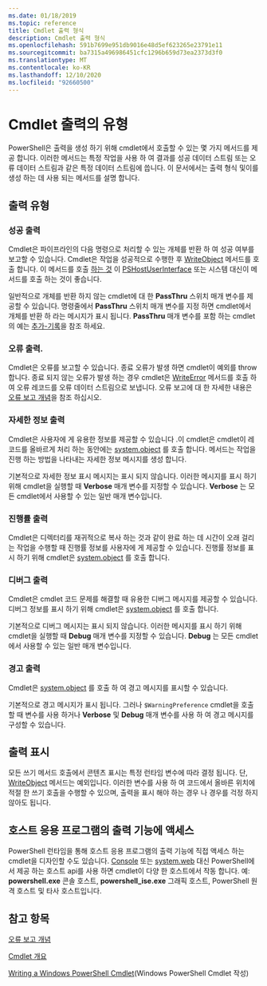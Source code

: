 ```yaml
---
ms.date: 01/18/2019
ms.topic: reference
title: Cmdlet 출력 형식
description: Cmdlet 출력 형식
ms.openlocfilehash: 591b7699e951db9016e48d5ef623265e23791e11
ms.sourcegitcommit: ba7315a496986451cfc1296b659d73ea2373d3f0
ms.translationtype: MT
ms.contentlocale: ko-KR
ms.lasthandoff: 12/10/2020
ms.locfileid: "92660500"
---
```

# <a name="types-of-cmdlet-output"></a>Cmdlet 출력의 유형

PowerShell은 출력을 생성 하기 위해 cmdlet에서 호출할 수 있는 몇 가지 메서드를 제공 합니다. 이러한 메서드는 특정 작업을 사용 하 여 결과를 성공 데이터 스트림 또는 오류 데이터 스트림과 같은 특정 데이터 스트림에 씁니다. 이 문서에서는 출력 형식 및이를 생성 하는 데 사용 되는 메서드를 설명 합니다.

## <a name="types-of-output"></a>출력 유형

### <a name="success-output"></a>성공 출력

Cmdlet은 파이프라인의 다음 명령으로 처리할 수 있는 개체를 반환 하 여 성공 여부를 보고할 수 있습니다. Cmdlet은 작업을 성공적으로 수행한 후 [WriteObject](/dotnet/api/System.Management.Automation.Cmdlet.WriteObject) 메서드를 호출 합니다. 이 메서드를 호출 [하는 것](/dotnet/api/System.Console.WriteLine) 이 [PSHostUserInterface](/dotnet/api/System.Management.Automation.Host.PSHostUserInterface.WriteLine) 또는 시스템 대신이 메서드를 호출 하는 것이 좋습니다.

일반적으로 개체를 반환 하지 않는 cmdlet에 대 한 **PassThru** 스위치 매개 변수를 제공할 수 있습니다.
명령줄에서 **PassThru** 스위치 매개 변수를 지정 하면 cmdlet에서 개체를 반환 하 라는 메시지가 표시 됩니다. **PassThru** 매개 변수를 포함 하는 cmdlet의 예는 [추가-기록](/powershell/module/Microsoft.PowerShell.Core/Add-History)을 참조 하세요.

### <a name="error-output"></a>오류 출력.

Cmdlet은 오류를 보고할 수 있습니다. 종료 오류가 발생 하면 cmdlet이 예외를 throw 합니다. 종료 되지 않는 오류가 발생 하는 경우 cmdlet은 [WriteError](/dotnet/api/System.Management.Automation.Provider.CmdletProvider.WriteError) 메서드를 호출 하 여 오류 레코드를 오류 데이터 스트림으로 보냅니다. 오류 보고에 대 한 자세한 내용은 [오류 보고 개념](./error-reporting-concepts.md)을 참조 하십시오.

### <a name="verbose-output"></a>자세한 정보 출력

Cmdlet은 사용자에 게 유용한 정보를 제공할 수 있습니다 .이 cmdlet은 cmdlet이 레코드를 올바르게 처리 하는 동안에는 [system.object](/dotnet/api/System.Management.Automation.Cmdlet.WriteVerbose) 를 호출 합니다. 메서드는 작업을 진행 하는 방법을 나타내는 자세한 정보 메시지를 생성 합니다.

기본적으로 자세한 정보 표시 메시지는 표시 되지 않습니다. 이러한 메시지를 표시 하기 위해 cmdlet을 실행할 때 **Verbose** 매개 변수를 지정할 수 있습니다. **Verbose** 는 모든 cmdlet에서 사용할 수 있는 일반 매개 변수입니다.

### <a name="progress-output"></a>진행률 출력

Cmdlet은 디렉터리를 재귀적으로 복사 하는 것과 같이 완료 하는 데 시간이 오래 걸리는 작업을 수행할 때 진행률 정보를 사용자에 게 제공할 수 있습니다. 진행률 정보를 표시 하기 위해 cmdlet은 [system.object](/dotnet/api/System.Management.Automation.Cmdlet.WriteProgress) 를 호출 합니다.

### <a name="debug-output"></a>디버그 출력

Cmdlet은 cmdlet 코드 문제를 해결할 때 유용한 디버그 메시지를 제공할 수 있습니다. 디버그 정보를 표시 하기 위해 cmdlet은 [system.object](/dotnet/api/System.Management.Automation.Cmdlet.WriteDebug) 를 호출 합니다.

기본적으로 디버그 메시지는 표시 되지 않습니다. 이러한 메시지를 표시 하기 위해 cmdlet을 실행할 때 **Debug** 매개 변수를 지정할 수 있습니다. **Debug** 는 모든 cmdlet에서 사용할 수 있는 일반 매개 변수입니다.

### <a name="warning-output"></a>경고 출력

Cmdlet은 [system.object](/dotnet/api/System.Management.Automation.Cmdlet.WriteWarning) 를 호출 하 여 경고 메시지를 표시할 수 있습니다.

기본적으로 경고 메시지가 표시 됩니다. 그러나 `$WarningPreference` cmdlet을 호출할 때 변수를 사용 하거나 **Verbose** 및 **Debug** 매개 변수를 사용 하 여 경고 메시지를 구성할 수 있습니다.

## <a name="displaying-output"></a>출력 표시

모든 쓰기 메서드 호출에서 콘텐츠 표시는 특정 런타임 변수에 따라 결정 됩니다. 단, [WriteObject](/dotnet/api/System.Management.Automation.Cmdlet.WriteObject) 메서드는 예외입니다. 이러한 변수를 사용 하 여 코드에서 올바른 위치에 적절 한 쓰기 호출을 수행할 수 있으며, 출력을 표시 해야 하는 경우 나 경우를 걱정 하지 않아도 됩니다.

## <a name="accessing-the-output-functionality-of-a-host-application"></a>호스트 응용 프로그램의 출력 기능에 액세스

PowerShell 런타임을 통해 호스트 응용 프로그램의 출력 기능에 직접 액세스 하는 cmdlet을 디자인할 수도 있습니다. [Console](/dotnet/api/System.Console) 또는 [system.web](/dotnet/api/System.Windows.Forms) 대신 PowerShell에서 제공 하는 호스트 api를 사용 하면 cmdlet이 다양 한 호스트에서 작동 합니다. 예: **powershell.exe** 콘솔 호스트, **powershell_ise.exe** 그래픽 호스트, PowerShell 원격 호스트 및 타사 호스트입니다.

## <a name="see-also"></a>참고 항목

[오류 보고 개념](./error-reporting-concepts.md)

[Cmdlet 개요](./cmdlet-overview.md)

[Writing a Windows PowerShell Cmdlet](./writing-a-windows-powershell-cmdlet.md)(Windows PowerShell Cmdlet 작성)
